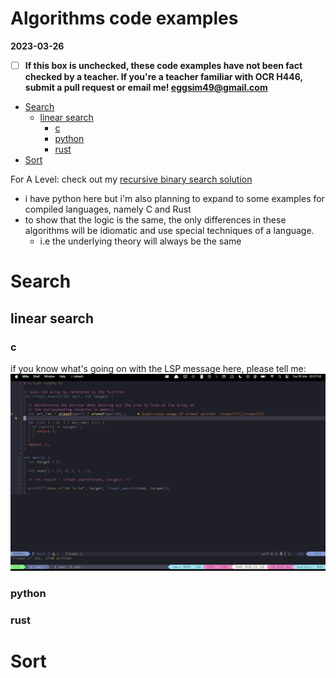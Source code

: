 # Algorithms code examples

**2023-03-26**

- [ ] **If this box is unchecked, these code examples have not been fact checked by a teacher. If you're a teacher familiar with OCR H446, submit a pull request or email me! <eggsim49@gmail.com>**

<!-- vim-markdown-toc GFM -->

* [Search](#search)
    * [linear search](#linear-search)
        * [c](#c)
        * [python](#python)
        * [rust](#rust)
* [Sort](#sort)

<!-- vim-markdown-toc -->

For A Level: check out my [recursive binary search solution](./search/binary/recursive-binary.py)

- i have python here but i'm also planning to expand to some examples for compiled languages, namely C and Rust
- to show that the logic is the same, the only differences in these algorithms will be idiomatic and use special techniques of a language. 
    - i.e the underlying theory will always be the same

# Search

## linear search

### c

if you know what's going on with the LSP message here, please tell me:
![suspicious usage of sizeof pointer](./search/linear/assets/suspicous-usage-of-sizeof-pointer.png)

### python


### rust


# Sort
